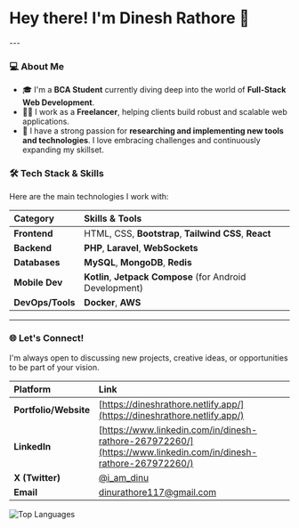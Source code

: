   <h1>Hey there! I'm Dinesh Rathore 👋</h1>
---

### 💻 About Me

-   🎓 I'm a **BCA Student** currently diving deep into the world of **Full-Stack Web Development**.
-   👨‍💻 I work as a **Freelancer**, helping clients build robust and scalable web applications.
-   🚀 I have a strong passion for **researching and implementing new tools and technologies**. I love embracing challenges and continuously expanding my skillset.

### 🛠️ Tech Stack & Skills

Here are the main technologies I work with:

| Category | Skills & Tools |
| :--- | :--- |
| **Frontend** | HTML, CSS, **Bootstrap**, **Tailwind CSS**, **React** |
| **Backend** | **PHP**, **Laravel**, **WebSockets** |
| **Databases** | **MySQL**, **MongoDB**, **Redis** |
| **Mobile Dev** | **Kotlin**, **Jetpack Compose** (for Android Development) |
| **DevOps/Tools** | **Docker**, **AWS** |

---

### 🌐 Let's Connect!

I'm always open to discussing new projects, creative ideas, or opportunities to be part of your vision.

| Platform | Link |
| :--- | :--- |
| **Portfolio/Website** | [https://dineshrathore.netlify.app/](https://dineshrathore.netlify.app/) |
| **LinkedIn** | [https://www.linkedin.com/in/dinesh-rathore-267972260/](https://www.linkedin.com/in/dinesh-rathore-267972260/) |
| **X (Twitter)** | [@i_am_dinu](https://x.com/i_am_dinu) |
| **Email** | [dinurathore117@gmail.com](mailto:dinurathore117@gmail.com) |

  <img src="https://github-readme-stats.vercel.app/api/top-langs/?username=dinu101&layout=compact&theme=onedark" alt="Top Languages" />
